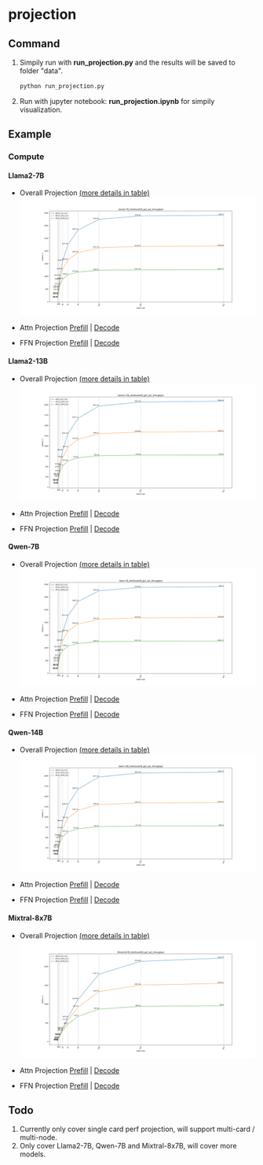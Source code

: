 # projection

## Command
1. Simpily run with **run_projection.py** and the results will be saved to folder "data".
    ```sh
    python run_projection.py
    ```
2. Run with jupyter notebook: **run_projection.ipynb** for simpily visualization.

## Example

### Compute
#### Llama2-7B
- Overall Projection [(more details in table)](./data/Llama2-7B/IntelGaudi2B_overall_projection.csv)
![Llama2-7B Overall Projection](./data/Llama2-7B/IntelGaudi2B_pp1_tp1_overall_projection.png)

- Attn Projection
[Prefill](./data/Llama2-7B/IntelGaudi2B_pp1_tp1_BF16_prefill_attn_qksv\(bmm\)_projection.csv) |
[Decode](./data/Llama2-7B/IntelGaudi2B_pp1_tp1_BF16_decode_attn_qksv\(bmm\)_projection.csv)

- FFN Projection
[Prefill](./data/Llama2-7B/IntelGaudi2B_pp1_tp1_BF16_prefill_ffn_up\(mm\)_projection.csv) |
[Decode](./data/Llama2-7B/IntelGaudi2B_pp1_tp1_BF16_decode_ffn_up\(mm\)_projection.csv)

#### Llama2-13B
- Overall Projection [(more details in table)](./data/Llama2-7B/IntelGaudi2C_overall_projection.csv)
![Llama2-13B Overall Projection](./data/Llama2-13B/IntelGaudi2B_pp1_tp1_overall_projection.png)

- Attn Projection
[Prefill](./data/Llama2-13B/IntelGaudi2B_pp1_tp1_BF16_prefill_attn_qksv\(bmm\)_projection.csv) |
[Decode](./data/Llama2-13B/IntelGaudi2B_pp1_tp1_BF16_decode_attn_qksv\(bmm\)_projection.csv)

- FFN Projection
[Prefill](./data/Llama2-13B/IntelGaudi2B_pp1_tp1_BF16_prefill_ffn_up\(mm\)_projection.csv) |
[Decode](./data/Llama2-13B/IntelGaudi2B_pp1_tp1_BF16_decode_ffn_up\(mm\)_projection.csv)

#### Qwen-7B
- Overall Projection [(more details in table)](./data/Qwen-7B/IntelGaudi2B_overall_projection.csv)
![Qwen-7B Overall Projection](./data/Qwen-7B/IntelGaudi2B_pp1_tp1_overall_projection.png)

- Attn Projection
[Prefill](./data/Qwen-7B/IntelGaudi2B_pp1_tp1_BF16_prefill_attn_qksv\(bmm\)_projection.csv) |
[Decode](./data/Qwen-7B/IntelGaudi2B_pp1_tp1_BF16_decode_attn_qksv\(bmm\)_projection.csv)

- FFN Projection
[Prefill](./data/Qwen-7B/IntelGaudi2B_pp1_tp1_BF16_prefill_ffn_up\(mm\)_projection.csv) |
[Decode](./data/Qwen-7B/IntelGaudi2B_pp1_tp1_BF16_decode_ffn_up\(mm\)_projection.csv)

#### Qwen-14B
- Overall Projection [(more details in table)](./data/Qwen-14B/IntelGaudi2B_overall_projection.csv)
![Qwen-14B Overall Projection](./data/Qwen-14B/IntelGaudi2B_pp1_tp1_overall_projection.png)

- Attn Projection
[Prefill](./data/Qwen-14B/IntelGaudi2B_pp1_tp1_BF16_prefill_attn_qksv\(bmm\)_projection.csv) |
[Decode](./data/Qwen-14B/IntelGaudi2B_pp1_tp1_BF16_decode_attn_qksv\(bmm\)_projection.csv)

- FFN Projection
[Prefill](./data/Qwen-14B/IntelGaudi2B_pp1_tp1_BF16_prefill_ffn_up\(mm\)_projection.csv) |
[Decode](./data/Qwen-14B/IntelGaudi2B_pp1_tp1_BF16_decode_ffn_up\(mm\)_projection.csv)

#### Mixtral-8x7B
- Overall Projection [(more details in table)](./data/Mixtral-8x7B/IntelGaudi2B_overall_projection.csv)
![Mixtral-8x7B Overall Projection](./data/Mixtral-8x7B/IntelGaudi2B_pp1_tp1_overall_projection.png)

- Attn Projection
[Prefill](./data/Mixtral-8x7B/IntelGaudi2B_pp1_tp1_BF16_prefill_attn_qksv\(bmm\)_projection.csv) |
[Decode](./data/Mixtral-8x7B/IntelGaudi2B_pp1_tp1_BF16_decode_attn_qksv\(bmm\)_projection.csv)

- FFN Projection
[Prefill](./data/Mixtral-8x7B/IntelGaudi2B_pp1_tp1_BF16_prefill_ffn_up\(mm\)_projection.csv) |
[Decode](./data/Mixtral-8x7B/IntelGaudi2B_pp1_tp1_BF16_decode_ffn_up\(mm\)_projection.csv)


## Todo
1. Currently only cover single card perf projection, will support multi-card / multi-node.
2. Only cover Llama2-7B, Qwen-7B and Mixtral-8x7B, will cover more models.